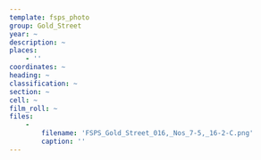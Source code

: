 ```yaml
---
template: fsps_photo
group: Gold_Street
year: ~
description: ~
places:
    - ''
coordinates: ~
heading: ~
classification: ~
section: ~
cell: ~
film_roll: ~
files:
    -
        filename: 'FSPS_Gold_Street_016,_Nos_7-5,_16-2-C.png'
        caption: ''
---
```

